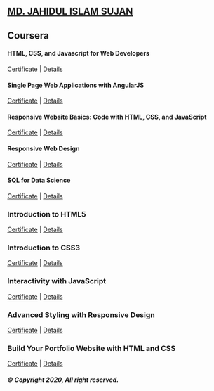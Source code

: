 ## [MD. JAHIDUL ISLAM SUJAN](https://jahidofficial.github.io)

## Coursera

#### HTML, CSS, and Javascript for Web Developers

[Certificate](https://jahidofficial.github.io/MyCourses/Certificates/#html-css-and-javascript-for-web-developers) | [Details](https://jahidofficial.github.io/MyCourses/Coursera/#html-css-and-javascript-for-web-developers)

#### Single Page Web Applications with AngularJS

[Certificate](https://jahidofficial.github.io/MyCourses/Certificates/#single-page-web-applications-with-angularjs) | [Details](https://jahidofficial.github.io/MyCourses/Coursera/#single-page-web-applications-with-angularjs)

#### Responsive Website Basics: Code with HTML, CSS, and JavaScript

[Certificate](https://jahidofficial.github.io/MyCourses/Certificates/#responsive-website-basics-code-with-html-css-and-javascript) | [Details](https://jahidofficial.github.io/MyCourses/Coursera/#responsive-website-basics-code-with-html-css-and-javascript)

#### Responsive Web Design

[Certificate](https://jahidofficial.github.io/MyCourses/Certificates/#responsive-web-design) | [Details](https://jahidofficial.github.io/MyCourses/Coursera/#responsive-web-design)

<!--#### Introduction to Meteor.js Development-->

<!--[Certificate](https://jahidofficial.github.io/MyCourses/Certificates/#introduction-to-meteorjs-development) | [Details](https://jahidofficial.github.io/MyCourses/Coursera/#introduction-to-meteorjs-development)-->

<!--#### Web Application Development with JavaScript and MongoDB-->

<!--[Certificate](https://jahidofficial.github.io/MyCourses/Certificates/#web-application-development-with-javascript-and-mongodb) | [Details](https://jahidofficial.github.io/MyCourses/Coursera/#web-application-development-with-javascript-and-mongodb)-->

<!--#### Responsive Website Tutorial and Examples-->

<!--[Certificate](https://jahidofficial.github.io/MyCourses/Certificates/#responsive-website-tutorial-and-examples) | [Details](https://jahidofficial.github.io/MyCourses/Coursera/#responsive-website-tutorial-and-examples)-->

<!--#### Responsive Website Development and Design Capstone-->

<!--[Certificate](https://jahidofficial.github.io/MyCourses/Certificates/#responsive-website-development-and-design-capstone) | [Details](https://jahidofficial.github.io/MyCourses/Coursera/#responsive-website-development-and-design-capstone)-->

#### SQL for Data Science

[Certificate](https://jahidofficial.github.io/MyCourses/Certificates/#sql-for-data-science) | [Details](https://jahidofficial.github.io/MyCourses/Coursera/#sql-for-data-science)

### Introduction to HTML5

[Certificate](https://jahidofficial.github.io/MyCourses/Certificates/#introduction-to-html5) | [Details](https://jahidofficial.github.io/MyCourses/Coursera/#introduction-to-html5)

### Introduction to CSS3

[Certificate](https://jahidofficial.github.io/MyCourses/Certificates/#introduction-to-css3) | [Details](https://jahidofficial.github.io/MyCourses/Coursera/#introduction-to-css3)

### Interactivity with JavaScript

[Certificate](https://jahidofficial.github.io/MyCourses/Certificates/#interactivity-with-javascript) | [Details](https://jahidofficial.github.io/MyCourses/Coursera/#interactivity-with-javascript)

### Advanced Styling with Responsive Design

[Certificate](https://jahidofficial.github.io/MyCourses/Certificates/#advanced-styling-with-responsive=design) | [Details](https://jahidofficial.github.io/MyCourses/Coursera/#advanced-styling-with-responsive=design)

<!--### Web Design for Everybody Capstone-->

<!--[Certificate](https://jahidofficial.github.io/MyCourses/Certificates/#web-design-for-everybody-capstone) | [Details](https://jahidofficial.github.io/MyCourses/Coursera/#web-design-for-everybody-capstone)-->

### Build Your Portfolio Website with HTML and CSS

[Certificate](https://jahidofficial.github.io/MyCourses/Certificates/#build-your-portfolio-website-with-html-and-css) | [Details](https://jahidofficial.github.io/MyCourses/Coursera/#build-your-portfolio-website-with-html-and-css)

##### &copy; Copyright 2020, All right reserved.